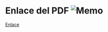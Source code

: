 # **Enlace del PDF** ![Memo](https://em-content.zobj.net/source/apple/391/memo_1f4dd.png) &nbsp; 

[Enlace](https://github.com/Mauroganggg/Pr-ctica-3.4.-M-s-sobre-gesti-n-de-procesos-Linux-systat-y-sysctl-Semana-del-16-dic-/blob/main/ASO_Prac3-4_S%C3%A1nchezG%C3%B3mezMauro.pdf)
